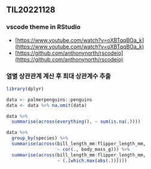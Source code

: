 ## TIL20221128

### vscode theme in RStudio

* [https://www.youtube.com/watch?v=oXBTqqBOa_k](https://www.youtube.com/watch?v=oXBTqqBOa_k)  
* [https://github.com/anthonynorth/rscodeio](https://github.com/anthonynorth/rscodeio)  


### 열별 상관관계 계산 후 최대 상관계수 추출

```r
library(dplyr)

data <- palmerpenguins::penguins
data <- data %>% na.omit(data)

data %>% 
  summarise(across(everything(), ~ sum(is.na(.))))

data %>% 
  group_by(species) %>% 
  summarise(across(bill_length_mm:flipper_length_mm, 
                   ~ cor(., body_mass_g))) %>% 
  summarise(across(bill_length_mm:flipper_length_mm, 
                   ~ (.[which.max(abs(.))])))
```
